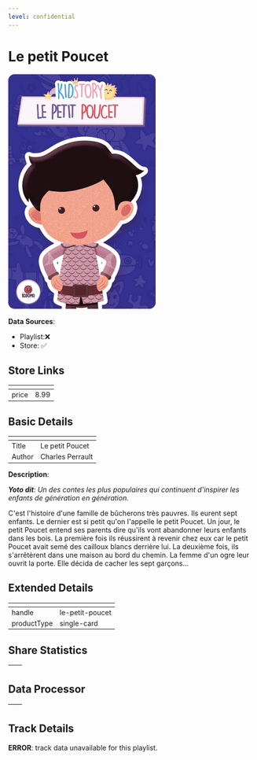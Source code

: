 ```yaml
---
level: confidential
---
```

# Le petit Poucet

![card_[ioF9l].png](../../img/cards/card_[ioF9l].png)

**Data Sources**: 

- Playlist:❌
- Store: ✅


## Store Links

| <!-- --> | <!-- --> |
| - | - |
| price | 8.99 |


## Basic Details

| <!-- --> | <!-- --> |
| - | - |
| Title | Le petit Poucet |
| Author | Charles Perrault |

**Description**:

_**Yoto dit**: Un des contes les plus populaires qui continuent d’inspirer les enfants de génération en génération._

C'est l'histoire d'une famille de bûcherons très pauvres. Ils eurent sept enfants. Le dernier est si petit qu'on l'appelle le petit Poucet. Un jour, le petit Poucet entend ses parents dire qu'ils vont abandonner leurs enfants dans les bois. La première fois ils réussirent à revenir chez eux car le petit Poucet avait semé des cailloux blancs derrière lui. La deuxième fois, ils s'arrêtèrent dans une maison au bord du chemin. La femme d'un ogre leur ouvrit la porte. Elle décida de cacher les sept garçons...


## Extended Details

| <!-- --> | <!-- --> |
| - | - |
| handle | le-petit-poucet |
| productType | single-card |


## Share Statistics

| <!-- --> | <!-- --> |
| - | - |


## Data Processor

| <!-- --> | <!-- --> |
| - | - |


## Track Details

**ERROR**: track data unavailable for this playlist.
